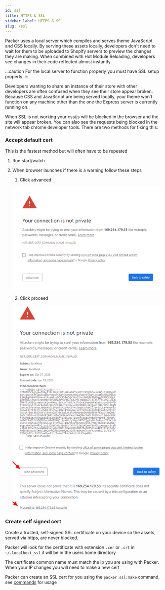 ```yaml
---
id: ssl
title: HTTPS & SSL
sidebar_label: HTTPS & SSL
slug: /ssl
---
```


Packer uses a local server which compiles and serves theme JavaScript and CSS locally. By serving these assets locally, developers don't need to wait for them to be uploaded to Shopify servers to preview the changes they are making. When combined with Hot Module Reloading, developers see changes in their code reflected almost instantly.


:::caution
For the local server to function properly you must have SSL setup properly.
:::

Developers wanting to share an instance of their store with other developers are often confused when they see their store appear broken. Because CSS and JavaScript are being served locally, your theme won’t function on any machine other than the one the Express server is currently running on.

When SSL is not working your css/js will be blocked in the browser and
the site will appear broken. You can also see the requests being blocked
in the network tab chrome developer tools. There are two methods for fixing this:

### Accept default cert
This is the fastest method but will often have to be repeated
1. Run start/watch
2. When browser launches if there is a warning follow these steps
    1. Click advanced

   ![SSL Error](../static/img/ssl_1.png)

    2. Click proceed

   ![SSL Error 2](../static/img/ssl_2.png)

### Create self signed cert
Create a trusted, self-signed SSL certificate on your device so the
assets, served via https, are never blocked.

Packer will look for the certificate with extension `.cer` or `.crt`
in ``~/.localhost_ssl`` it will be in the users home directory

The certificate common name must match the ip you are using with Packer.
When your IP changes you will need to make a new cert

Packer can create an SSL cert for you using the `packer ssl:make` command, 
see [commands](commands.md) for usage